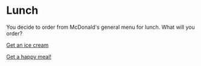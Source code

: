 # Lunch

You decide to order from McDonald's general menu for lunch. What will you order?

[Get an ice cream](icecream.md)

[Get a happy meal!](happymeal.md)

